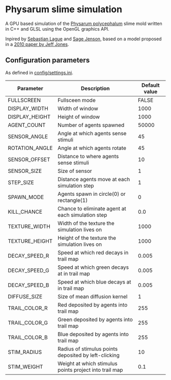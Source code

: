 # Physarum slime simulation
A GPU based simulation of the [Physarum polycephalum](https://en.wikipedia.org/wiki/Physarum_polycephalum) slime mold written in C++ and GLSL using the OpenGL graphics API. 

Inpired by [Sebastian Lague](https://github.com/SebLague/Slime-Simulation) and [Sage Jenson](https://cargocollective.com/sagejenson/physarum), based on a model proposed in a [2010 paper by Jeff Jones](https://uwe-repository.worktribe.com/output/980579).

## Configuration parameters
As defined in [config/settings.ini](config/settings.ini).

| Parameter | Description | Default value |
| --------- | ----------- | ------------- |
| FULLSCREEN      | Fullsceen mode                                          | FALSE
| DISPLAY_WIDTH   | Width of window                                         | 1000
| DISPLAY_HEIGHT  | Height of window                                        | 1000
| AGENT_COUNT     | Number of agents spawned                                | 50000
| SENSOR_ANGLE    | Angle at which agents sense stimuli                     | 45
| ROTATION_ANGLE  | Angle at which agents rotate                            | 45
| SENSOR_OFFSET   | Distance to where agents sense stimuli                  | 10
| SENSOR_SIZE     | Size of sensor                                          | 1
| STEP_SIZE       | Distance agents move at each simulation step            | 1
| SPAWN_MODE      | Agents spawn in circle(0) or rectangle(1)               | 0
| KILL_CHANCE     | Chance to eliminate agent at each simulation step       | 0.0
| TEXTURE_WIDTH   | Width of the texture the simulation lives on            | 1000
| TEXTURE_HEIGHT  | Height of the texture the simulation lives on           | 1000
| DECAY_SPEED_R   | Speed at which red decays in trail map                  | 0.005
| DECAY_SPEED_G   | Speed at which green decays at in trail map             | 0.005
| DECAY_SPEED_B   | Speed at which blue decays at in trail map              | 0.005
| DIFFUSE_SIZE    | Size of mean diffusion kernel                           | 1
| TRAIL_COLOR_R   | Red deposited by agents into trail map                  | 255
| TRAIL_COLOR_G   | Green deposited by agents into trail map                | 255
| TRAIL_COLOR_B   | Blue deposited by agents into trail map                 | 255
| STIM_RADIUS     | Radius of stimulus points deposited by left-clicking    | 10
| STIM_WEIGHT     | Weight at which stimulus points project into trail map  | 0.1
